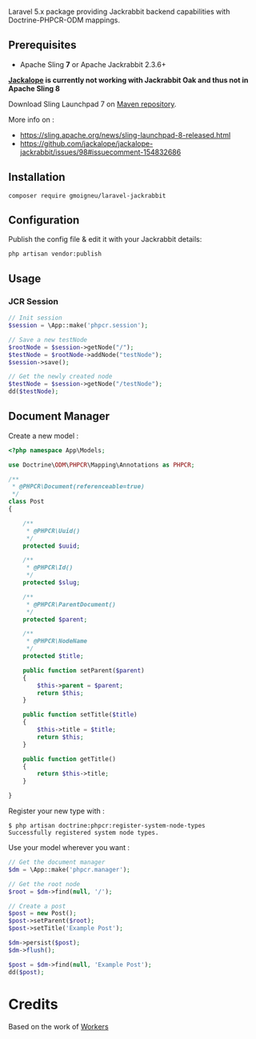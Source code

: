 Laravel 5.x package providing Jackrabbit backend capabilities with Doctrine-PHPCR-ODM mappings.

## Prerequisites

- Apache Sling **7** or Apache Jackrabbit 2.3.6+

**[Jackalope](https://github.com/jackalope/jackalope-jackrabbit/) is currently not working with Jackrabbit Oak and thus not in Apache Sling 8**

Download Sling Launchpad 7 on [Maven repository](http://repo2.maven.org/maven2/org/apache/sling/org.apache.sling.launchpad/7/).

More info on : 
- https://sling.apache.org/news/sling-launchpad-8-released.html
- https://github.com/jackalope/jackalope-jackrabbit/issues/98#issuecomment-154832686




## Installation

	composer require gmoigneu/laravel-jackrabbit

## Configuration

Publish the config file & edit it with your Jackrabbit details:

    php artisan vendor:publish


## Usage

### JCR Session

```php
// Init session
$session = \App::make('phpcr.session');

// Save a new testNode
$rootNode = $session->getNode("/");
$testNode = $rootNode->addNode("testNode");
$session->save();

// Get the newly created node
$testNode = $session->getNode("/testNode");
dd($testNode);
```

## Document Manager

Create a new model :

```php
<?php namespace App\Models;

use Doctrine\ODM\PHPCR\Mapping\Annotations as PHPCR;

/**
 * @PHPCR\Document(referenceable=true)
 */
class Post
{

    /**
     * @PHPCR\Uuid()
     */
    protected $uuid;

    /**
     * @PHPCR\Id()
     */
    protected $slug;

    /**
     * @PHPCR\ParentDocument()
     */
    protected $parent;

    /**
     * @PHPCR\NodeName
     */
    protected $title;

    public function setParent($parent)
    {
        $this->parent = $parent;
        return $this;
    }

    public function setTitle($title)
    {
        $this->title = $title;
        return $this;
    }

    public function getTitle()
    {
        return $this->title;
    }

}
```
    
Register your new type with :

	$ php artisan doctrine:phpcr:register-system-node-types                                                                     
	Successfully registered system node types.

Use your model wherever you want :

```php
// Get the document manager
$dm = \App::make('phpcr.manager');

// Get the root node
$root = $dm->find(null, '/');

// Create a post
$post = new Post();
$post->setParent($root);
$post->setTitle('Example Post');

$dm->persist($post);
$dm->flush();

$post = $dm->find(null, 'Example Post');
dd($post);
```

# Credits

Based on the work of [Workers](https://github.com/Workers/laravel-phpcr-odm)

